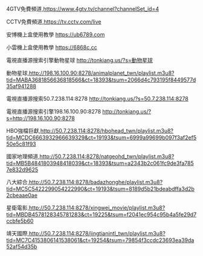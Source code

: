 4GTV免費頻道,https://www.4gtv.tv/channel?channelSet_id=4

CCTV免費頻道,https://tv.cctv.com/live

安博機上盒使用教學 https://ub6789.com

小雲機上盒使用教學 https://6868c.cc

電視直播源搜索引擎動物星球
http://tonkiang.us/?s=動物星球

動物星球,http://198.16.100.90:8278/animalplanet_twn/playlist.m3u8?tid=MABA3681856636818566&ct=18393&tsum=2066d4c793195f8449577d35af941288

電視直播源搜索50.7.238.114:8278
http://tonkiang.us/?s=50.7.238.114:8278

電視直播源搜索引擎198.16.100.90:8278
http://tonkiang.us/?s=http://198.16.100.90:8278

HBO強檔巨獻,http://50.7.238.114:8278/hbohead_twn/playlist.m3u8?tid=MCDC6663932966639329&ct=19193&tsum=6999a99699b097f3af2ef550e5c81f93

國家地理頻道,http://50.7.238.114:8278/natgeohd_twn/playlist.m3u8?tid=MB5B4841803948418039&ct=18393&tsum=a2343b2c061fc9de3fa7857e832d9625

八大綜合,http://50.7.238.114:8278/badazhonghe/playlist.m3u8?tid=MC5C5422299054222990&ct=19193&tsum=8189d5b21bdeabdffa3d2b2cbeaae0ae

星衛電影,http://50.7.238.114:8278/xingwei_movie/playlist.m3u8?tid=MBDB4578128345781283&ct=19225&tsum=f2041ec954c95b4a5fe29d7ccbfe5b60

靖天國際,http://50.7.238.114:8278/jingtianintl_twn/playlist.m3u8?tid=MC7C4153806141538061&ct=19254&tsum=79854f3ccdc23693ea39da52af54d35b





